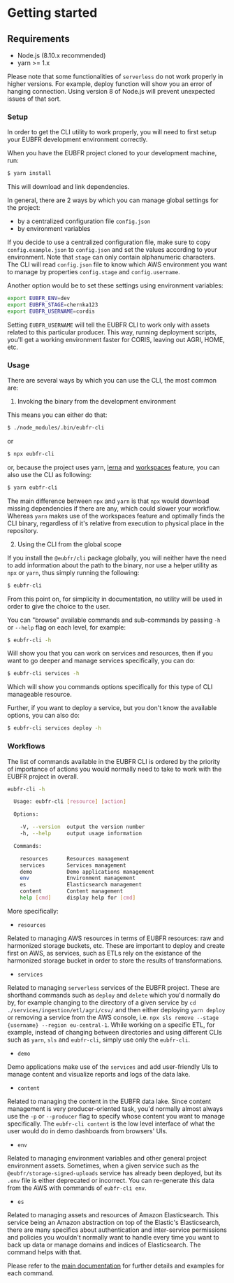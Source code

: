 # Getting started

## Requirements

- Node.js (8.10.x recommended)
- yarn >= 1.x

Please note that some functionalities of `serverless` do not work properly in higher versions. For example, deploy function will show you an error of hanging connection. Using version 8 of Node.js will prevent unexpected issues of that sort.

### Setup

In order to get the CLI utility to work properly, you will need to first setup your EUBFR development environment correctly.

When you have the EUBFR project cloned to your development machine, run:

```sh
$ yarn install
```

This will download and link dependencies.

In general, there are 2 ways by which you can manage global settings for the project:

- by a centralized configuration file `config.json`
- by environment variables

If you decide to use a centralized configuration file, make sure to copy `config.example.json` to `config.json` and set the values according to your environment. Note that `stage` can only contain alphanumeric characters. The CLI will read `config.json` file to know which AWS environment you want to manage by properties `config.stage` and `config.username`.

Another option would be to set these settings using environment variables:

```sh
export EUBFR_ENV=dev
export EUBFR_STAGE=chernka123
export EUBFR_USERNAME=cordis
```

Setting `EUBFR_USERNAME` will tell the EUBFR CLI to work only with assets related to this particular producer. This way, running deployment scripts, you'll get a working environment faster for CORIS, leaving out AGRI, HOME, etc.

### Usage

There are several ways by which you can use the CLI, the most common are:

1.  Invoking the binary from the development environment

This means you can either do that:

```sh
$ ./node_modules/.bin/eubfr-cli
```

or

```sh
$ npx eubfr-cli
```

or, because the project uses yarn, [lerna](https://www.npmjs.com/package/lerna) and [workspaces](https://medium.com/trabe/monorepo-setup-with-lerna-and-yarn-workspaces-5d747d7c0e91) feature, you can also use the CLI as following:

```sh
$ yarn eubfr-cli
```

The main difference between `npx` and `yarn` is that `npx` would download missing dependencies if there are any, which could slower your workflow. Whereas `yarn` makes use of the workspaces feature and optimally finds the CLI binary, regardless of it's relative from execution to physical place in the repository.

2.  Using the CLI from the global scope

If you install the `@eubfr/cli` package globally, you will neither have the need to add information about the path to the binary, nor use a helper utility as `npx` or `yarn`, thus simply running the following:

```sh
$ eubfr-cli
```

From this point on, for simplicity in documentation, no utility will be used in order to give the choice to the user.

You can "browse" available commands and sub-commands by passing `-h` or `--help` flag on each level, for example:

```sh
$ eubfr-cli -h
```

Will show you that you can work on services and resources, then if you want to go deeper and manage services specifically, you can do:

```sh
$ eubfr-cli services -h
```

Which will show you commands options specifically for this type of CLI manageable resource.

Further, if you want to deploy a service, but you don't know the available options, you can also do:

```sh
$ eubfr-cli services deploy -h
```

### Workflows

The list of commands available in the EUBFR CLI is ordered by the priority of importance of actions you would normally need to take to work with the EUBFR project in overall.

```sh
eubfr-cli -h

  Usage: eubfr-cli [resource] [action]

  Options:

    -V, --version  output the version number
    -h, --help     output usage information

  Commands:

    resources      Resources management
    services       Services management
    demo           Demo applications management
    env            Environment management
    es             Elasticsearch management
    content        Content management
    help [cmd]     display help for [cmd]
```

More specifically:

- `resources`

Related to managing AWS resources in terms of EUBFR resources: raw and harmonized storage buckets, etc. These are important to deploy and create first on AWS, as services, such as ETLs rely on the existance of the harmonized storage bucket in order to store the results of transformations.

- `services`

Related to managing `serverless` services of the EUBFR project. These are shorthand commands such as `deploy` and `delete` which you'd normally do by, for example changing to the directory of a given service by `cd ./services/ingestion/etl/agri/csv/` and then either deploying `yarn deploy` or removing a service from the AWS console, i.e. `npx sls remove --stage {username} --region eu-central-1`. While working on a specific ETL, for example, instead of changing between directories and using different CLIs such as `yarn`, `sls` and `eubfr-cli`, simply use only the `eubfr-cli`.

- `demo`

Demo applications make use of the `services` and add user-friendly UIs to manage content and visualize reports and logs of the data lake.

- `content`

Related to managing the content in the EUBFR data lake. Since content management is very producer-oriented task, you'd normally almost always use the `-p` or `--producer` flag to specify whose content you want to manage specifically. The `eubfr-cli content` is the low level interface of what the user would do in demo dashboards from browsers' UIs.

- `env`

Related to managing environment variables and other general project environment assets. Sometimes, when a given service such as the `@eubfr/storage-signed-uploads` service has already been deployed, but its `.env` file is either deprecated or incorrect. You can re-generate this data from the AWS with commands of `eubfr-cli env`.

- `es`

Related to managing assets and resources of Amazon Elasticsearch. This service being an Amazon abstraction on top of the Elastic's Elasticsearch, there are many specifics about authentication and inter-service permissions and policies you wouldn't normally want to handle every time you want to back up data or manage domains and indices of Elasticsearch. The command helps with that.

Please refer to the [main documentation](../README.md) for further details and examples for each command.
